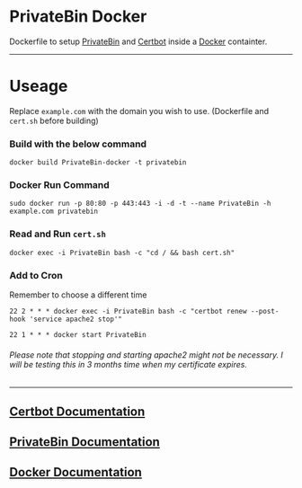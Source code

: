 # PrivateBin Docker
Dockerfile to setup [PrivateBin](https://github.com/PrivateBin/PrivateBin) and [Certbot](https://certbot.eff.org/)
inside a [Docker](https://www.docker.com) containter.

___

# Useage
Replace `example.com` with the domain you wish to use. (Dockerfile and `cert.sh` before building)

### Build with the below command
`docker build PrivateBin-docker -t privatebin`

### Docker Run Command
`sudo docker run -p 80:80 -p 443:443 -i -d -t --name PrivateBin -h example.com privatebin`

### Read and Run `cert.sh`
`docker exec -i PrivateBin bash -c "cd / && bash cert.sh"`

### Add to Cron
Remember to choose a different time

`22 2 * * * docker exec -i PrivateBin bash -c "certbot renew --post-hook 'service apache2 stop'"`

`22 1 * * * docker start PrivateBin`

###### Please note that stopping and starting apache2 might not be necessary. I will be testing this in 3 months time when my certificate expires.
___

## [Certbot Documentation](https://certbot.eff.org/docs/using.html)
## [PrivateBin Documentation](https://github.com/PrivateBin/PrivateBin/wiki)
## [Docker Documentation](https://docs.docker.com/)
